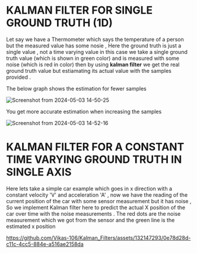 # KALMAN FILTER FOR SINGLE GROUND TRUTH (1D)

Let say we have a Thermometer which says the temperature of a person but the measured value has some nosie , Here the ground truth is just a single value , not a time varying value in this case we take 
a single ground truth value (which is shown in green color) and is measured with some noise (which is red in color) then by using __kalman filter__ we get the real ground truth value but estiamating its actual value with the samples provided .

The below graph shows the estimation for fewer samples 

![Screenshot from 2024-05-03 14-50-25](https://github.com/Vikas-106/Kalman_Filters/assets/132147293/546acb94-673e-4c66-abe0-9b00dd45eb02)

You get more accurate estimation when increasing the samples 

![Screenshot from 2024-05-03 14-52-16](https://github.com/Vikas-106/Kalman_Filters/assets/132147293/46d78659-be36-495f-a15d-787260b30ae0)

# KALMAN FILTER FOR A CONSTANT TIME VARYING GROUND TRUTH IN SINGLE AXIS 

Here lets take a simple car example which goes in x direction with a constant velocity 'V' and acceleration 'A' , now we have the reading of the current position of the car with some sensor measurement but it has noise , So we implement Kalman filter here to predict the actual X position of the car over time with the noise measurements . The red dots are the noise measurement which we got from the sensor and the green line is the estimated x position 


https://github.com/Vikas-106/Kalman_Filters/assets/132147293/0e78d28d-c11c-4cc5-884e-a516ae2158da

